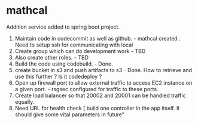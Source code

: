 # mathcal
Addition service added to spring boot project.


1. Maintain code in codecommit as well as github. - mathcal created . Need to setup ssh for communicating with local 
2. Create group which can do development work - TBD
3. Also create other roles. - TBD
4. Build the code using codebuild. - Done. 
5. create bucket in s3 and push artifacts to s3 - Done. How to retrieve and use this further ? Is it codedeploy ?
6. Open up firewall port to allow external traffic to access EC2 instance on a given port. - rsgsec configured for traffic to these ports.
7. Create load balancer so that 20002 and 20001 can be handled traffic equally.
8. Need URL for health check [ build one controller in the app itself. It should give some vital parameters in future"




